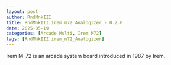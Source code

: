 ```yaml
---
layout: post
author: RndMnkIII
title: RndMnkIII.irem_m72_Analogizer - 0.2.0
date: 2025-05-19
categories: [Arcade Multi, Irem M72]
tags: [RndMnkIII.irem_m72_Analogizer]
---
```

Irem M-72 is an arcade system board introduced in 1987 by Irem.
